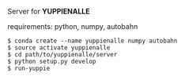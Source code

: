 Server for **YUPPIENALLE**

requirements: python, numpy, autobahn

    $ conda create --name yuppienalle numpy autobahn
    $ source activate yuppienalle
    $ cd path/to/yuppienalle/server 
    $ python setup.py develop
    $ run-yuppie
